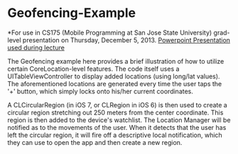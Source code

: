 Geofencing-Example
==================

*For use in CS175 (Mobile Programming at San Jose State University) grad-level presentation on Thursday, December 5, 2013.
[Powerpoint Presentation used during lecture](https://docs.google.com/presentation/d/12FLbWMuX3QKPSBBJ6Ad2s44BT4LnCfon9ThoaOjUvXU/edit?usp=sharing "Powerpoint Presentation")

The Geofencing example here provides a brief illustration of how to utilize certain CoreLocation-level features. The code itself uses a UITableViewController to display added locations (using long/lat values). The aforementioned locations are generated every time the user taps the '+' button, which simply locks onto his/her current coordinates. 

A CLCircularRegion (in iOS 7, or CLRegion in iOS 6) is then used to create a circular region stretching out 250 meters from the center coordinate. This region is then added to the device's watchlist. The Location Manager will be notified as to the movements of the user. When it detects that the user has left the circular region, it will fire off a descriptive local notification, which they can use to open the app and then create a new region.

